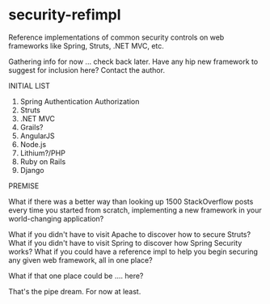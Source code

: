 # security-refimpl
Reference implementations of common security controls on web frameworks like Spring, Struts, .NET MVC, etc.

Gathering info for now ... check back later. Have any hip new framework to suggest for inclusion here? Contact the author.

INITIAL LIST

1. Spring
	Authentication
	Authorization
2. Struts
3. .NET MVC
4. Grails?
5. AngularJS
6. Node.js
7. Lithium?/PHP
8. Ruby on Rails
9. Django


PREMISE

What if there was a better way than looking up 1500 StackOverflow posts every time you started from scratch, implementing a new framework in your world-changing application?

What if you didn't have to visit Apache to discover how to secure Struts?
What if you didn't have to visit Spring to discover how Spring Security works?
What if you could have a reference impl to help you begin securing any given web framework, all in one place?

What if that one place could be .... here?

That's the pipe dream. For now at least.
